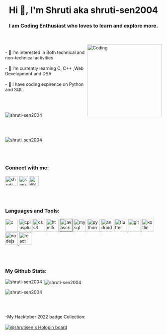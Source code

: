 <h1 align="center">Hi 👋, I'm Shruti aka shruti-sen2004</h1>
<h3 align="center">I am Coding Enthusiast who loves to learn and explore more.</h3>
<br>
<br>          

<img align="right" alt="Coding" width="240" height="230" src="https://github.com/shruti-sen2004/shruti-sen2004/assets/115914670/2ee5aa22-a9fa-4254-af34-38bf3ac61695">
<br>- 👀 I’m interested in Both technical and non-technical activities</br>
<br>- 🌱 I’m currently learning C, C++ ,Web Development and DSA</br>
<br>- 💞️ I have coding expirence on Python and SQL.</br>
<br>
<br>

<br>
<p align="left"> <img src="https://komarev.com/ghpvc/?username=shruti-sen2004&label=Profile%20views&color=0e75b6&style=flat" alt="shruti-sen2004" /> </p>
<br>
<br>

<p align="left"> <a href="https://github.com/ryo-ma/github-profile-trophy"><img src="https://github-profile-trophy.vercel.app/?username=shruti-sen2004" alt="shruti-sen2004" /></a> </p>
<br>
<br>
         
<h3 align="left">Connect with me:</h3>
<p align="left">
<a href="https://www.linkedin.com/in/shruti-sen-6b6924253/" target="blank"><img align="center" src="https://cdn.jsdelivr.net/gh/devicons/devicon/icons/linkedin/linkedin-original.svg" alt="shruti sen" height="30" width="40" /></a>
<a href="https://codesandbox.io/u/senshruti2020" target="blank"><img align="center" src="https://raw.githubusercontent.com/rahuldkjain/github-profile-readme-generator/master/src/images/icons/Social/codesandbox.svg" alt="senshruti2020" height="30" width="30" /></a>
<a href="https://www.hackerrank.com/senshruti2020?hr_r=1" target="blank"><img align="center" src="https://raw.githubusercontent.com/rahuldkjain/github-profile-readme-generator/master/src/images/icons/Social/hackerrank.svg" alt="@senshruti2020" height="30" width="30" /></a>
</p>
<br>
<br>
      
<h3 align="left">Languages and Tools:</h3>
<p align="left"> <a href="https://www.cprogramming.com/" target="_blank" rel="noreferrer"> 
<img src="https://github.com/shruti-sen2004/shruti-sen2004/assets/115914670/da5c1e17-a143-484c-8a49-d547a5539bcb" alt="c" width="40" height="40"/> </a> 
<a href="https://www.w3schools.com/cpp/" target="_blank" rel="noreferrer"> <img src="https://cdn.jsdelivr.net/gh/devicons/devicon/icons/cplusplus/cplusplus-original.svg" alt="cplusplus" width="40" height="40"/> </a> 
<a href="https://www.w3schools.com/css/" target="_blank" rel="noreferrer"> <img src="https://cdn.jsdelivr.net/gh/devicons/devicon/icons/css3/css3-original.svg" alt="css3" width="40" height="40"/> </a> <a href="https://www.w3.org/html/" target="_blank" rel="noreferrer"> 
<a href="https://www.w3schools.com/html5/" target="_blank" rel="noreferrer"><img src="https://cdn.jsdelivr.net/gh/devicons/devicon/icons/html5/html5-original.svg" alt="html5" width="40" height="40"/> </a> 
<a href="" alt="javascrtarget="_blank" rel="noreferrer"> <img src="https://cdn.jsdelivr.net/gh/devicons/devicon/icons/javascript/javascript-original.svg" alt="javascript" width="40" height="40"/> </a> <a href="https://www.mysql.com/" target="_blank" rel="noreferrer"> 
<img src="https://cdn.jsdelivr.net/gh/devicons/devicon/icons/mysql/mysql-original-wordmark.svg" alt="mysql" width="40" height="40"/> </a> 
<a href="https://www.python.org" target="_blank" rel="noreferrer"> <img src="https://cdn.jsdelivr.net/gh/devicons/devicon/icons/python/python-original.svg" alt="python" width="40" height="40"/> </a> 
<img src="https://cdn.jsdelivr.net/gh/devicons/devicon/icons/androidstudio/androidstudio-original.svg" alt="android" width="40" height="40"/> </a> 
<a href="https://flutter.dev" target="_blank" rel="noreferrer"> <img src="https://cdn.jsdelivr.net/gh/devicons/devicon/icons/flutter/flutter-original.svg" alt="flutter" width="40" height="40"/> </a> <a href="https://git-scm.com/" target="_blank" rel="noreferrer"> 
<img src="https://www.vectorlogo.zone/logos/git-scm/git-scm-icon.svg" alt="git" width="40" height="40"/> </a> <a href="https://kotlinlang.org" target="_blank" rel="noreferrer"> <img src="https://www.vectorlogo.zone/logos/kotlinlang/kotlinlang-icon.svg" alt="kotlin" width="40" height="40"/> </a>
<a href="https://nodejs.org" target="_blank" rel="noreferrer"> <img src="https://cdn.jsdelivr.net/gh/devicons/devicon/icons/nodejs/nodejs-original.svg" alt="nodejs" width="40" height="40"/> </a> <a href="https://reactjs.org/" target="_blank" rel="noreferrer"> 
<img src="https://cdn.jsdelivr.net/gh/devicons/devicon/icons/react/react-original.svg" alt="react" width="40" height="40"/> </a> </p></p>
<br>
<br>

<h3 align="left">My Github Stats:</h3>
<p><img align="left" src="https://github-readme-stats.vercel.app/api/top-langs?username=shruti-sen2004&show_icons=true&locale=en&layout=compact" alt="shruti-sen2004" /></p>

<p>&nbsp;<img align="center" src="https://github-readme-stats.vercel.app/api?username=shruti-sen2004&show_icons=true&locale=en" alt="shruti-sen2004" /></p>

<p><img align="center" src="https://github-readme-streak-stats.herokuapp.com/?user=shruti-sen2004&" alt="shruti-sen2004" /></p>
<br>
<br>

-My Hacktober 2022 badge Collection:
<br></br>
[![@shrutisen's Holopin board](https://holopin.me/shrutisen)](https://holopin.io/@shrutisen)


<!---
shruti-sen2004/shruti-sen2004 is a ✨ special ✨ repository because its `README.md` (this file) appears on your GitHub profile.
You can click the Preview link to take a look at your changes.
--->
